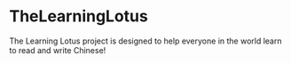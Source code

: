 # TheLearningLotus
The Learning Lotus project is designed to help everyone in the world learn to read and write Chinese!
